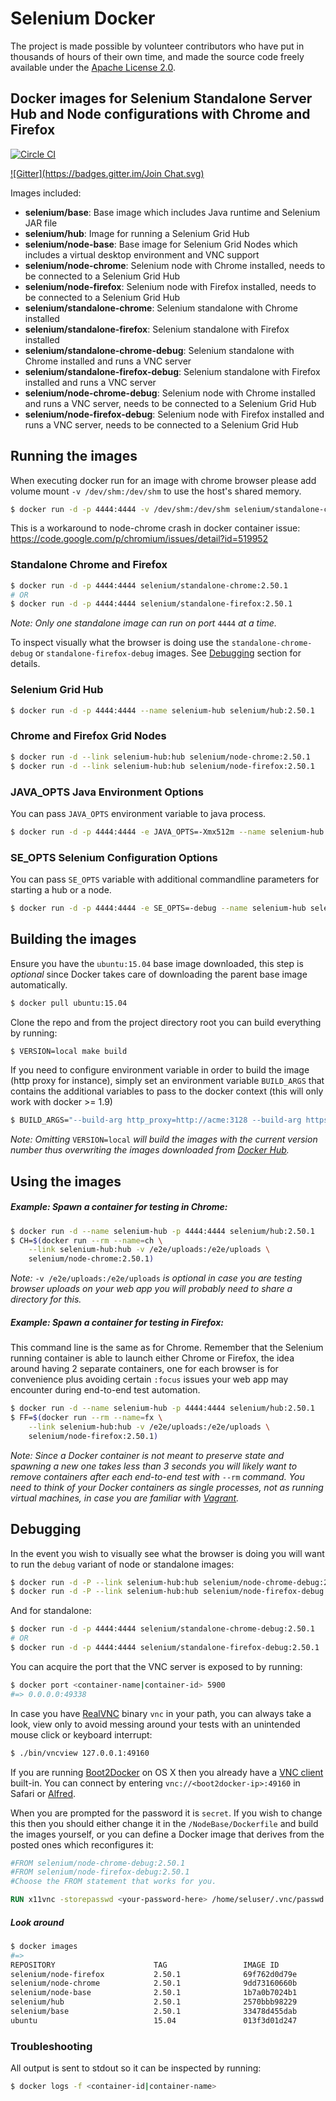 # Selenium Docker

The project is made possible by volunteer contributors who have put in thousands of hours of their own time, and made the source code freely available under the [Apache License 2.0](https://github.com/SeleniumHQ/docker-selenium/blob/master/LICENSE.md).

## Docker images for Selenium Standalone Server Hub and Node configurations with Chrome and Firefox
[![Circle CI](https://circleci.com/gh/SeleniumHQ/docker-selenium.svg?style=svg)](https://circleci.com/gh/SeleniumHQ/docker-selenium)

[![Gitter](https://badges.gitter.im/Join Chat.svg)](https://gitter.im/SeleniumHQ/docker-selenium?utm_source=badge&utm_medium=badge&utm_campaign=pr-badge&utm_content=badge)

Images included:
- __selenium/base__: Base image which includes Java runtime and Selenium JAR file
- __selenium/hub__: Image for running a Selenium Grid Hub
- __selenium/node-base__: Base image for Selenium Grid Nodes which includes a virtual desktop environment and VNC support
- __selenium/node-chrome__: Selenium node with Chrome installed, needs to be connected to a Selenium Grid Hub
- __selenium/node-firefox__: Selenium node with Firefox installed, needs to be connected to a Selenium Grid Hub
- __selenium/standalone-chrome__: Selenium standalone with Chrome installed
- __selenium/standalone-firefox__: Selenium standalone with Firefox installed
- __selenium/standalone-chrome-debug__: Selenium standalone with Chrome installed and runs a VNC server
- __selenium/standalone-firefox-debug__: Selenium standalone with Firefox installed and runs a VNC server
- __selenium/node-chrome-debug__: Selenium node with Chrome installed and runs a VNC server, needs to be connected to a Selenium Grid Hub
- __selenium/node-firefox-debug__: Selenium node with Firefox installed and runs a VNC server, needs to be connected to a Selenium Grid Hub

## Running the images
 
When executing docker run for an image with chrome browser please add volume mount `-v /dev/shm:/dev/shm` to use the host's shared memory.

``` bash
$ docker run -d -p 4444:4444 -v /dev/shm:/dev/shm selenium/standalone-chrome:2.50.1
```

This is a workaround to node-chrome crash in docker container issue: https://code.google.com/p/chromium/issues/detail?id=519952 


### Standalone Chrome and Firefox

``` bash
$ docker run -d -p 4444:4444 selenium/standalone-chrome:2.50.1
# OR
$ docker run -d -p 4444:4444 selenium/standalone-firefox:2.50.1
```

_Note: Only one standalone image can run on port_ `4444` _at a time._

To inspect visually what the browser is doing use the `standalone-chrome-debug` or `standalone-firefox-debug` images. See [Debugging](#debugging) section for details.

### Selenium Grid Hub

``` bash
$ docker run -d -p 4444:4444 --name selenium-hub selenium/hub:2.50.1
```

### Chrome and Firefox Grid Nodes

``` bash
$ docker run -d --link selenium-hub:hub selenium/node-chrome:2.50.1
$ docker run -d --link selenium-hub:hub selenium/node-firefox:2.50.1
```

### JAVA_OPTS Java Environment Options

You can pass `JAVA_OPTS` environment variable to java process.

``` bash
$ docker run -d -p 4444:4444 -e JAVA_OPTS=-Xmx512m --name selenium-hub selenium/hub:2.50.1
```

### SE_OPTS Selenium Configuration Options

You can pass `SE_OPTS` variable with additional commandline parameters for starting a hub or a node.

``` bash
$ docker run -d -p 4444:4444 -e SE_OPTS=-debug --name selenium-hub selenium/hub:2.50.1
```

## Building the images

Ensure you have the `ubuntu:15.04` base image downloaded, this step is _optional_ since Docker takes care of downloading the parent base image automatically.

``` bash
$ docker pull ubuntu:15.04
```

Clone the repo and from the project directory root you can build everything by running:

``` bash
$ VERSION=local make build
```

If you need to configure environment variable in order to build the image (http proxy for instance), simply set an environment variable `BUILD_ARGS` that contains the additional variables to pass to the docker context (this will only work with docker >= 1.9)

``` bash
$ BUILD_ARGS="--build-arg http_proxy=http://acme:3128 --build-arg https_proxy=http://acme:3128" make build
```

_Note: Omitting_ `VERSION=local` _will build the images with the current version number thus overwriting the images downloaded from [Docker Hub](https://hub.docker.com/r/selenium/)._

## Using the images

##### Example: Spawn a container for testing in Chrome:

``` bash
$ docker run -d --name selenium-hub -p 4444:4444 selenium/hub:2.50.1
$ CH=$(docker run --rm --name=ch \
    --link selenium-hub:hub -v /e2e/uploads:/e2e/uploads \
    selenium/node-chrome:2.50.1)
```

_Note:_ `-v /e2e/uploads:/e2e/uploads` _is optional in case you are testing browser uploads on your web app you will probably need to share a directory for this._

##### Example: Spawn a container for testing in Firefox:

This command line is the same as for Chrome. Remember that the Selenium running container is able to launch either Chrome or Firefox, the idea around having 2 separate containers, one for each browser is for convenience plus avoiding certain `:focus` issues your web app may encounter during end-to-end test automation.

``` bash
$ docker run -d --name selenium-hub -p 4444:4444 selenium/hub:2.50.1
$ FF=$(docker run --rm --name=fx \
    --link selenium-hub:hub -v /e2e/uploads:/e2e/uploads \
    selenium/node-firefox:2.50.1)
```

_Note: Since a Docker container is not meant to preserve state and spawning a new one takes less than 3 seconds you will likely want to remove containers after each end-to-end test with_ `--rm` _command. You need to think of your Docker containers as single processes, not as running virtual machines, in case you are familiar with [Vagrant](https://www.vagrantup.com/)._

## Debugging

In the event you wish to visually see what the browser is doing you will want to run the `debug` variant of node or standalone images:
``` bash
$ docker run -d -P --link selenium-hub:hub selenium/node-chrome-debug:2.50.1
$ docker run -d -P --link selenium-hub:hub selenium/node-firefox-debug:2.50.1
```

And for standalone: 
``` bash
$ docker run -d -p 4444:4444 selenium/standalone-chrome-debug:2.50.1
# OR
$ docker run -d -p 4444:4444 selenium/standalone-firefox-debug:2.50.1
```

You can acquire the port that the VNC server is exposed to by running:
``` bash
$ docker port <container-name|container-id> 5900
#=> 0.0.0.0:49338
```

In case you have [RealVNC](https://www.realvnc.com/) binary `vnc` in your path, you can always take a look, view only to avoid messing around your tests with an unintended mouse click or keyboard interrupt:
``` bash
$ ./bin/vncview 127.0.0.1:49160
```

If you are running [Boot2Docker](https://docs.docker.com/installation/mac/) on OS X then you already have a [VNC client](http://www.davidtheexpert.com/post.php?id=5) built-in. You can connect by entering `vnc://<boot2docker-ip>:49160` in Safari or [Alfred](http://www.alfredapp.com/).

When you are prompted for the password it is `secret`. If you wish to change this then you should either change it in the `/NodeBase/Dockerfile` and build the images yourself, or you can define a Docker image that derives from the posted ones which reconfigures it:
``` dockerfile
#FROM selenium/node-chrome-debug:2.50.1
#FROM selenium/node-firefox-debug:2.50.1
#Choose the FROM statement that works for you.

RUN x11vnc -storepasswd <your-password-here> /home/seluser/.vnc/passwd
```

##### Look around

``` bash
$ docker images
#=>
REPOSITORY                      TAG                 IMAGE ID            CREATED             VIRTUAL SIZE
selenium/node-firefox           2.50.1              69f762d0d79e        29 minutes ago      552.1 MB
selenium/node-chrome            2.50.1              9dd73160660b        30 minutes ago      723.6 MB
selenium/node-base              2.50.1              1b7a0b7024b1        32 minutes ago      426.1 MB
selenium/hub                    2.50.1              2570bbb98229        33 minutes ago      394.4 MB
selenium/base                   2.50.1              33478d455dab        33 minutes ago      362.6 MB
ubuntu                          15.04               013f3d01d247        6 days ago          131.4 MB
```

### Troubleshooting

All output is sent to stdout so it can be inspected by running:
``` bash
$ docker logs -f <container-id|container-name>
```
